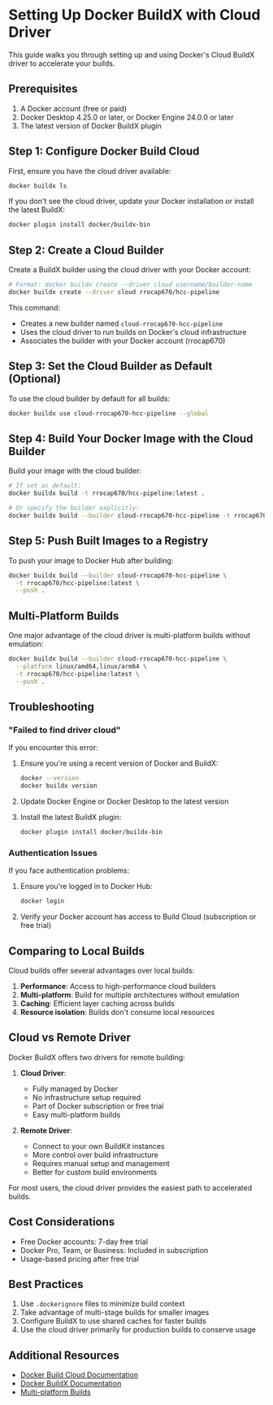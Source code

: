 # Setting Up Docker BuildX with Cloud Driver

This guide walks you through setting up and using Docker's Cloud BuildX driver to accelerate your builds.

## Prerequisites

1. A Docker account (free or paid)
2. Docker Desktop 4.25.0 or later, or Docker Engine 24.0.0 or later
3. The latest version of Docker BuildX plugin

## Step 1: Configure Docker Build Cloud

First, ensure you have the cloud driver available:

```bash
docker buildx ls
```

If you don't see the cloud driver, update your Docker installation or install the latest BuildX:

```bash
docker plugin install docker/buildx-bin
```

## Step 2: Create a Cloud Builder

Create a BuildX builder using the cloud driver with your Docker account:

```bash
# Format: docker buildx create --driver cloud username/builder-name
docker buildx create --driver cloud rrocap670/hcc-pipeline
```

This command:
- Creates a new builder named `cloud-rrocap670-hcc-pipeline`
- Uses the cloud driver to run builds on Docker's cloud infrastructure
- Associates the builder with your Docker account (rrocap670)

## Step 3: Set the Cloud Builder as Default (Optional)

To use the cloud builder by default for all builds:

```bash
docker buildx use cloud-rrocap670-hcc-pipeline --global
```

## Step 4: Build Your Docker Image with the Cloud Builder

Build your image with the cloud builder:

```bash
# If set as default:
docker buildx build -t rrocap670/hcc-pipeline:latest .

# Or specify the builder explicitly:
docker buildx build --builder cloud-rrocap670-hcc-pipeline -t rrocap670/hcc-pipeline:latest .
```

## Step 5: Push Built Images to a Registry

To push your image to Docker Hub after building:

```bash
docker buildx build --builder cloud-rrocap670-hcc-pipeline \
  -t rrocap670/hcc-pipeline:latest \
  --push .
```

## Multi-Platform Builds

One major advantage of the cloud driver is multi-platform builds without emulation:

```bash
docker buildx build --builder cloud-rrocap670-hcc-pipeline \
  --platform linux/amd64,linux/arm64 \
  -t rrocap670/hcc-pipeline:latest \
  --push .
```

## Troubleshooting

### "Failed to find driver cloud"

If you encounter this error:

1. Ensure you're using a recent version of Docker and BuildX:
   ```bash
   docker --version
   docker buildx version
   ```

2. Update Docker Engine or Docker Desktop to the latest version

3. Install the latest BuildX plugin:
   ```bash
   docker plugin install docker/buildx-bin
   ```

### Authentication Issues

If you face authentication problems:

1. Ensure you're logged in to Docker Hub:
   ```bash
   docker login
   ```

2. Verify your Docker account has access to Build Cloud (subscription or free trial)

## Comparing to Local Builds

Cloud builds offer several advantages over local builds:

1. **Performance**: Access to high-performance cloud builders
2. **Multi-platform**: Build for multiple architectures without emulation
3. **Caching**: Efficient layer caching across builds
4. **Resource isolation**: Builds don't consume local resources

## Cloud vs Remote Driver

Docker BuildX offers two drivers for remote building:

1. **Cloud Driver**: 
   - Fully managed by Docker
   - No infrastructure setup required
   - Part of Docker subscription or free trial
   - Easy multi-platform builds

2. **Remote Driver**:
   - Connect to your own BuildKit instances
   - More control over build infrastructure
   - Requires manual setup and management
   - Better for custom build environments

For most users, the cloud driver provides the easiest path to accelerated builds.

## Cost Considerations

- Free Docker accounts: 7-day free trial
- Docker Pro, Team, or Business: Included in subscription
- Usage-based pricing after free trial

## Best Practices

1. Use `.dockerignore` files to minimize build context
2. Take advantage of multi-stage builds for smaller images
3. Configure BuildX to use shared caches for faster builds
4. Use the cloud driver primarily for production builds to conserve usage

## Additional Resources

- [Docker Build Cloud Documentation](https://docs.docker.com/build-cloud/)
- [Docker BuildX Documentation](https://docs.docker.com/engine/reference/commandline/buildx/)
- [Multi-platform Builds](https://docs.docker.com/build/building/multi-platform/)